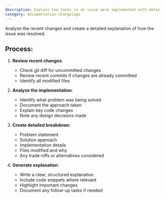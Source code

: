 ```yaml
---
description: Explain how tasks in an issue were implemented with detailed breakdown
category: documentation-changelogs
---
```


Analyze the recent changes and create a detailed explanation of how the issue was resolved.

## Process:

1. **Review recent changes**:
   - Check git diff for uncommitted changes
   - Review recent commits if changes are already committed
   - Identify all modified files

2. **Analyze the implementation**:
   - Identify what problem was being solved
   - Document the approach taken
   - Explain key code changes
   - Note any design decisions made

3. **Create detailed breakdown**:
   - Problem statement
   - Solution approach
   - Implementation details
   - Files modified and why
   - Any trade-offs or alternatives considered

4. **Generate explanation**:
   - Write a clear, structured explanation
   - Include code snippets where relevant
   - Highlight important changes
   - Document any follow-up tasks if needed
